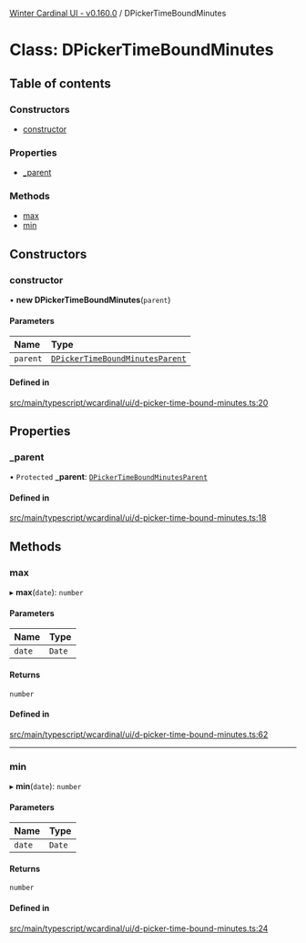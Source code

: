 [Winter Cardinal UI - v0.160.0](../index.md) / DPickerTimeBoundMinutes

# Class: DPickerTimeBoundMinutes

## Table of contents

### Constructors

- [constructor](DPickerTimeBoundMinutes.md#constructor)

### Properties

- [\_parent](DPickerTimeBoundMinutes.md#_parent)

### Methods

- [max](DPickerTimeBoundMinutes.md#max)
- [min](DPickerTimeBoundMinutes.md#min)

## Constructors

### constructor

• **new DPickerTimeBoundMinutes**(`parent`)

#### Parameters

| Name | Type |
| :------ | :------ |
| `parent` | [`DPickerTimeBoundMinutesParent`](../interfaces/DPickerTimeBoundMinutesParent.md) |

#### Defined in

[src/main/typescript/wcardinal/ui/d-picker-time-bound-minutes.ts:20](https://github.com/winter-cardinal/winter-cardinal-ui/blob/v0.160.0/src/main/typescript/wcardinal/ui/d-picker-time-bound-minutes.ts#L20)

## Properties

### \_parent

• `Protected` **\_parent**: [`DPickerTimeBoundMinutesParent`](../interfaces/DPickerTimeBoundMinutesParent.md)

#### Defined in

[src/main/typescript/wcardinal/ui/d-picker-time-bound-minutes.ts:18](https://github.com/winter-cardinal/winter-cardinal-ui/blob/v0.160.0/src/main/typescript/wcardinal/ui/d-picker-time-bound-minutes.ts#L18)

## Methods

### max

▸ **max**(`date`): `number`

#### Parameters

| Name | Type |
| :------ | :------ |
| `date` | `Date` |

#### Returns

`number`

#### Defined in

[src/main/typescript/wcardinal/ui/d-picker-time-bound-minutes.ts:62](https://github.com/winter-cardinal/winter-cardinal-ui/blob/v0.160.0/src/main/typescript/wcardinal/ui/d-picker-time-bound-minutes.ts#L62)

___

### min

▸ **min**(`date`): `number`

#### Parameters

| Name | Type |
| :------ | :------ |
| `date` | `Date` |

#### Returns

`number`

#### Defined in

[src/main/typescript/wcardinal/ui/d-picker-time-bound-minutes.ts:24](https://github.com/winter-cardinal/winter-cardinal-ui/blob/v0.160.0/src/main/typescript/wcardinal/ui/d-picker-time-bound-minutes.ts#L24)
